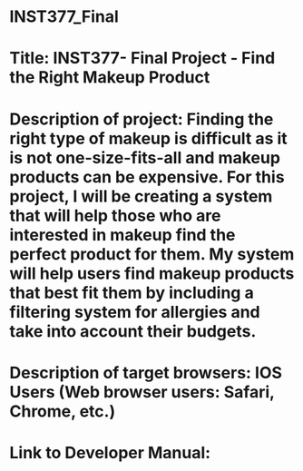 # INST377_Final
# Title: INST377- Final Project - Find the Right Makeup Product
# Description of project: Finding the right type of makeup is difficult as it is not one-size-fits-all and makeup products can be expensive. For this project, I will be creating a system that will help those who are interested in makeup find the perfect product for them. My system will help users find makeup products that best fit them by including a filtering system for allergies and take into account their budgets.
# Description of target browsers: IOS Users (Web browser users: Safari, Chrome, etc.)
# Link to Developer Manual: